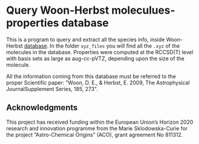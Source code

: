 # Query Woon-Herbst moleculues-properties database

This is a program to query and extract all the species info, inside Woon-Herbst [database](http://www.astrochymist.org/properties/).
In the folder ```xyz_files``` you will find all the ```.xyz``` of the molecules in the database. Properties were computed at the
RCCSD(T) level with basis sets as large as aug-cc-pVTZ, depending upon the size of the molecule.

All the information coming from this database must be referred to the proper Scientific paper: "Woon, D. E., & Herbst, E. 2009, The Astrophysical JournalSupplement Series, 185, 273".

## Acknowledgments
This project has received funding within the European Union’s Horizon 2020 research and innovation programme from the Marie Sklodowska-Curie for the project ”Astro-Chemical Origins” (ACO), grant agreement No 811312.
